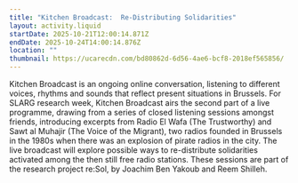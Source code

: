 ```yaml
---
title: "Kitchen Broadcast:  Re-Distributing Solidarities"
layout: activity.liquid
startDate: 2025-10-21T12:00:14.871Z
endDate: 2025-10-24T14:00:14.876Z
location: ""
thumbnail: https://ucarecdn.com/bd80862d-6d56-4ae6-bcf8-2018ef565856/
---
```

Kitchen Broadcast is an ongoing online conversation, listening to different voices, rhythms and sounds that reflect present situations in Brussels. For SLARG research week, Kitchen Broadcast airs the second part of a live programme, drawing from a series of closed listening sessions amongst friends, introducing excerpts from Radio El Wafa (The Trustworthy) and Sawt al Muhajir (The Voice of the Migrant), two radios founded in Brussels in the 1980s when there was an explosion of pirate radios in the city. The live broadcast will explore possible ways to re-distribute solidarities activated among the then still free radio stations. These sessions are part of the research project re:Sol, by Joachim Ben Yakoub and Reem Shilleh.